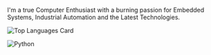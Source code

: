  I'm a true Computer Enthusiast with a burning passion for Embedded Systems, Industrial Automation and the Latest Technologies.










![Top Languages Card](https://github-readme-stats.vercel.app/api/top-langs/?username=svetlanasieber&layout=compact)

![Python](https://img.shields.io/badge/-Python-3776AB?style=flat-square&logo=Python&logoColor=white)

